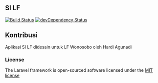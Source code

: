 ## SI LF

[![Build Status](https://travis-ci.org/zigunx/ujicoba.svg?branch=master)](https://travis-ci.org/zigunx/ujicoba)
[![devDependency Status](https://david-dm.org/zigunx/ujicoba.svg)](https://david-dm.org/zigunx/ujicoba#info=devDependencies)

## Kontribusi

Aplikasi SI LF didesain untuk LF Wonosobo oleh Hardi Agunadi

### License

The Laravel framework is open-sourced software licensed under the [MIT license](http://opensource.org/licenses/MIT)
